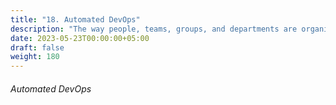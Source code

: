 ```yaml
---
title: "18. Automated DevOps"
description: "The way people, teams, groups, and departments are organized and work together."
date: 2023-05-23T00:00:00+05:00
draft: false
weight: 180
---
```


###### Automated DevOps



